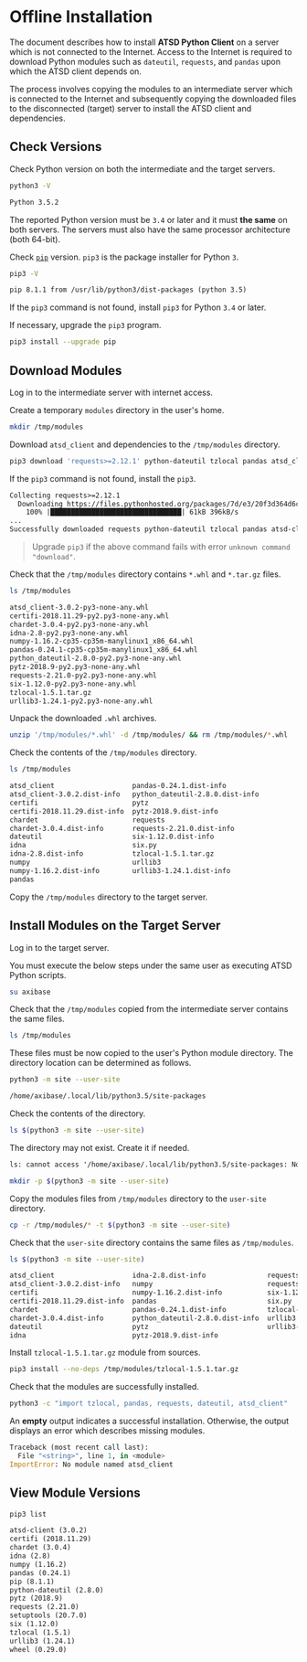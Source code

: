 # Offline Installation

The document describes how to install **ATSD Python Client** on a server which is not connected to the Internet. Access to the Internet is required to download Python modules such as `dateutil`, `requests`, and `pandas` upon which the ATSD client depends on.

The process involves copying the modules to an intermediate server which is connected to the Internet and subsequently copying the downloaded files to the disconnected (target) server to install the ATSD client and dependencies.

## Check Versions

Check Python version on both the intermediate and the target servers.

```sh
python3 -V
```

```txt
Python 3.5.2
```

The reported Python version must be `3.4` or later and it must **the same** on both servers. The servers must also have the same processor architecture (both 64-bit).

Check [`pip`](https://pypi.org/project/pip/) version. `pip3` is the package installer for Python `3`.

```sh
pip3 -V
```

```txt
pip 8.1.1 from /usr/lib/python3/dist-packages (python 3.5)
```

If the `pip3` command is not found, install `pip3` for Python `3.4` or later.

If necessary, upgrade the `pip3` program.

```bash
pip3 install --upgrade pip
```

## Download Modules

Log in to the intermediate server with internet access.

Create a temporary `modules` directory in the user's home.

```bash
mkdir /tmp/modules
```

Download `atsd_client` and dependencies to the `/tmp/modules` directory.

```sh
pip3 download 'requests>=2.12.1' python-dateutil tzlocal pandas atsd_client -d /tmp/modules
```

If the `pip3` command is not found, install the `pip3`.

```txt
Collecting requests>=2.12.1
  Downloading https://files.pythonhosted.org/packages/7d/e3/20f3d364d6c8e5d2353c72a67778eb189176f08e873c9900e10c0287b84b/requests-2.21.0-py2.py3-none-any.whl (57kB)
    100% |████████████████████████████████| 61kB 396kB/s
...
Successfully downloaded requests python-dateutil tzlocal pandas atsd-client idna certifi urllib3 chardet six pytz numpy
```

> Upgrade `pip3` if the above command fails with error `unknown command "download"`.

Check that the `/tmp/modules` directory contains `*.whl` and `*.tar.gz` files.

```sh
ls /tmp/modules
```

```txt
atsd_client-3.0.2-py3-none-any.whl
certifi-2018.11.29-py2.py3-none-any.whl
chardet-3.0.4-py2.py3-none-any.whl
idna-2.8-py2.py3-none-any.whl
numpy-1.16.2-cp35-cp35m-manylinux1_x86_64.whl
pandas-0.24.1-cp35-cp35m-manylinux1_x86_64.whl
python_dateutil-2.8.0-py2.py3-none-any.whl
pytz-2018.9-py2.py3-none-any.whl
requests-2.21.0-py2.py3-none-any.whl
six-1.12.0-py2.py3-none-any.whl
tzlocal-1.5.1.tar.gz
urllib3-1.24.1-py2.py3-none-any.whl
```

Unpack the downloaded `.whl` archives.

```sh
unzip '/tmp/modules/*.whl' -d /tmp/modules/ && rm /tmp/modules/*.whl
```

Check the contents of the `/tmp/modules` directory.

```sh
ls /tmp/modules
```

```txt
atsd_client                   pandas-0.24.1.dist-info
atsd_client-3.0.2.dist-info   python_dateutil-2.8.0.dist-info
certifi                       pytz
certifi-2018.11.29.dist-info  pytz-2018.9.dist-info
chardet                       requests
chardet-3.0.4.dist-info       requests-2.21.0.dist-info
dateutil                      six-1.12.0.dist-info
idna                          six.py
idna-2.8.dist-info            tzlocal-1.5.1.tar.gz
numpy                         urllib3
numpy-1.16.2.dist-info        urllib3-1.24.1.dist-info
pandas
```

Copy the `/tmp/modules` directory to the target server.

## Install Modules on the Target Server

Log in to the target server.

You must execute the below steps under the same user as executing ATSD Python scripts.

```sh
su axibase
```

Check that the `/tmp/modules` copied from the intermediate server contains the same files.

```sh
ls /tmp/modules
```

These files must be now copied to the user's Python module directory. The directory location can be determined as follows.

```sh
python3 -m site --user-site
```

```txt
/home/axibase/.local/lib/python3.5/site-packages
```

Check the contents of the directory.

```sh
ls $(python3 -m site --user-site)
```

The directory may not exist. Create it if needed.

```txt
ls: cannot access '/home/axibase/.local/lib/python3.5/site-packages: No such file or directory
```

```sh
mkdir -p $(python3 -m site --user-site)
```

Copy the modules files from `/tmp/modules` directory to the `user-site` directory.

```sh
cp -r /tmp/modules/* -t $(python3 -m site --user-site)
```

Check that the `user-site` directory contains the same files as `/tmp/modules`.

```sh
ls $(python3 -m site --user-site)
```

```txt
atsd_client                   idna-2.8.dist-info               requests
atsd_client-3.0.2.dist-info   numpy                            requests-2.21.0.dist-info
certifi                       numpy-1.16.2.dist-info           six-1.12.0.dist-info
certifi-2018.11.29.dist-info  pandas                           six.py
chardet                       pandas-0.24.1.dist-info          tzlocal-1.5.1.tar.gz
chardet-3.0.4.dist-info       python_dateutil-2.8.0.dist-info  urllib3
dateutil                      pytz                             urllib3-1.24.1.dist-info
idna                          pytz-2018.9.dist-info
```

Install `tzlocal-1.5.1.tar.gz` module from sources.

```sh
pip3 install --no-deps /tmp/modules/tzlocal-1.5.1.tar.gz
```

Check that the modules are successfully installed.

```sh
python3 -c "import tzlocal, pandas, requests, dateutil, atsd_client"
```

An **empty** output indicates a successful installation. Otherwise, the output displays an error which describes missing modules.

```python
Traceback (most recent call last):
  File "<string>", line 1, in <module>
ImportError: No module named atsd_client
```

## View Module Versions

```sh
pip3 list
```

```txt
atsd-client (3.0.2)
certifi (2018.11.29)
chardet (3.0.4)
idna (2.8)
numpy (1.16.2)
pandas (0.24.1)
pip (8.1.1)
python-dateutil (2.8.0)
pytz (2018.9)
requests (2.21.0)
setuptools (20.7.0)
six (1.12.0)
tzlocal (1.5.1)
urllib3 (1.24.1)
wheel (0.29.0)
```